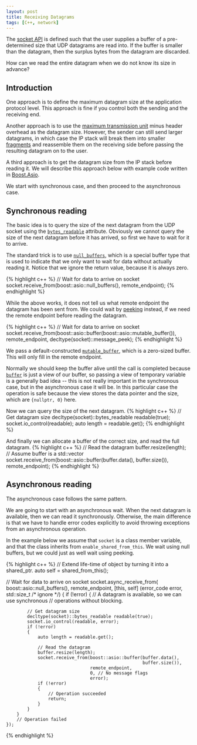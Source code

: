 ```yaml
---
layout: post
title: Receiving Datagrams
tags: [C++, network]
---
```


The [socket API](https://en.wikipedia.org/wiki/Berkeley_sockets) is defined such that the user supplies a buffer of a pre-determined size that UDP datagrams are read into. If the buffer is smaller than the datagram, then the surplus bytes from the datagram are discarded.

How can we read the entire datagram when we do not know its size in advance?

<!--more-->

## Introduction

One approach is to define the maximum datagram size at the application protocol level. This approach is fine if you control both the sending and the receiving end.

Another approach is to use the [maximum transmission unit](https://en.wikipedia.org/wiki/Maximum_transmission_unit) minus header overhead as the datagram size. However, the sender can still send larger datagrams, in which case the IP stack will break them into smaller [fragments](https://en.wikipedia.org/wiki/IP_fragmentation) and reassemble them on the receiving side before passing the resulting datagram on to the user.

A third approach is to get the datagram size from the IP stack before reading it. We will describe this approach below with example code written in [Boost.Asio](http://www.boost.org/doc/html/asio.html).

We start with synchronous case, and then proceed to the asynchronous case.

## Synchronous reading

The basic idea is to query the size of the next datagram from the UDP socket using the [`bytes_readable`](http://www.boost.org/doc/html/boost_asio/reference/basic_datagram_socket/bytes_readable.html) attribute. Obviously we cannot query the size of the next datagram before it has arrived, so first we have to wait for it to arrive.

The standard trick is to use [`null_buffers`](http://www.boost.org/doc/html/boost_asio/reference/null_buffers.html), which is a special buffer type that is used to indicate that we only want to wait for data without actually reading it. Notice that we ignore the return value, because it is always zero.

{% highlight c++ %}
// Wait for data to arrive on socket
socket.receive_from(boost::asio::null_buffers(),
                    remote_endpoint);
{% endhighlight %}

While the above works, it does not tell us what remote endpoint the datagram has been sent from. We could wait by [peeking](http://www.boost.org/doc/html/boost_asio/reference/socket_base/message_peek.html) instead, if we need the remote endpoint before reading the datagram.

{% highlight c++ %}
// Wait for data to arrive on socket
socket.receive_from(boost::asio::buffer(boost::asio::mutable_buffer()),
                    remote_endpoint,
		    decltype(socket)::message_peek);
{% endhighlight %}

We pass a default-constructed [`mutable_buffer`](http://www.boost.org/doc/html/boost_asio/reference/mutable_buffer.html), which is a zero-sized buffer. This will only fill in the remote endpoint.

Normally we should keep the buffer alive until the call is completed because [`buffer`](http://www.boost.org/doc/html/boost_asio/reference/buffer.html) is just a view of our buffer, so passing a view of temporary variable is a generally bad idea -- this is not really important in the synchronous case, but in the asynchronous case it will be. In this particular case the operation is safe because the view stores the data pointer and the size, which are `{nullptr, 0}` here.

Now we can query the size of the next datagram.
{% highlight c++ %}
// Get datagram size
decltype(socket)::bytes_readable readable(true);
socket.io_control(readable);
auto length = readable.get();
{% endhighlight %}

And finally we can allocate a buffer of the correct size, and read the full datagram.
{% highlight c++ %}
// Read the datagram
buffer.resize(length); // Assume buffer is a std::vector<char>
socket.receive_from(boost::asio::buffer(buffer.data(), buffer.size()),
                    remote_endpoint);
{% endhighlight %}

## Asynchronous reading

The asynchronous case follows the same pattern.

We are going to start with an asynchronous wait. When the next datagram is available, then we can read it synchronously. Otherwise, the main difference is that we have to handle error codes explicitly to avoid throwing exceptions from an asynchronous operation.

In the example below we assume that `socket` is a class member variable, and that the class inherits from `enable_shared_from_this`. We wait using null buffers, but we could just as well wait using peeking.

{% highlight c++ %}
// Extend life-time of object by turning it into a shared_ptr.
auto self = shared_from_this();

// Wait for data to arrive on socket
socket.async_receive_from(
    boost::asio::null_buffers(),
    remote_endpoint,
    [this, self] (error_code error, std::size_t /* ignore */)
    {
        if (!error)
        {
            // A datagram is available, so we can use synchronous
	    // operations without blocking.

            // Get datagram size
            decltype(socket)::bytes_readable readable(true);
            socket.io_control(readable, error);
            if (!error)
            {
                auto length = readable.get();

                // Read the datagram
                buffer.resize(length);
                socket.receive_from(boost::asio::buffer(buffer.data(),
                                                        buffer.size()),
                                    remote_endpoint,
                                    0, // No message flags
                                    error);
                if (!error)
                {
                    // Operation succeeded
                    return;
                }
            }
        }
        // Operation failed
    });
{% endhighlight %}
